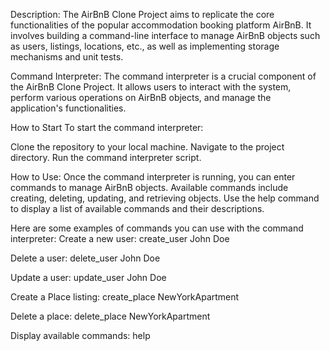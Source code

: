 Description: 
The AirBnB Clone Project aims to replicate the core functionalities of the popular accommodation booking platform AirBnB. It involves building a command-line interface to manage AirBnB objects such as users, listings, locations, etc., as well as implementing storage mechanisms and unit tests.

Command Interpreter: 
The command interpreter is a crucial component of the AirBnB Clone Project. It allows users to interact with the system, perform various operations on AirBnB objects, and manage the application's functionalities.

How to Start
To start the command interpreter:

Clone the repository to your local machine.
Navigate to the project directory.
Run the command interpreter script.

How to Use:
Once the command interpreter is running, you can enter commands to manage AirBnB objects. Available commands include creating, deleting, updating, and retrieving objects. Use the help command to display a list of available commands and their descriptions.

Here are some examples of commands you can use with the command interpreter:
Create a new user:
create_user John Doe

Delete a user:
delete_user John Doe

Update a user:
update_user John Doe

Create a Place listing:
create_place NewYorkApartment

Delete a place:
delete_place NewYorkApartment

Display available commands:
help

